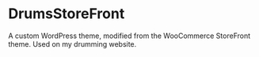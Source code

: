 # DrumsStoreFront
A custom WordPress theme, modified from the WooCommerce StoreFront theme. Used on my drumming website.
